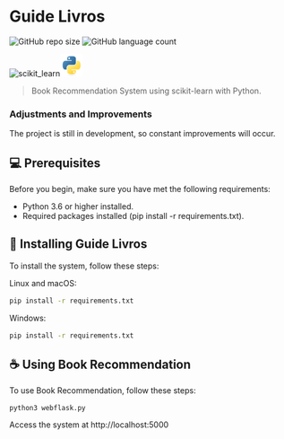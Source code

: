 # Guide Livros

![GitHub repo size](https://img.shields.io/github/repo-size/msalmeida1/MachineLearning?style=for-the-badge)
![GitHub language count](https://img.shields.io/github/languages/count/msalmeida1/MachineLearning?style=for-the-badge)

<img src="https://upload.wikimedia.org/wikipedia/commons/0/05/Scikit_learn_logo_small.svg" alt="scikit_learn" width="40" height="40"/><img src="https://raw.githubusercontent.com/devicons/devicon/master/icons/python/python-original.svg" alt="python" width="40" height="40"/>   

> Book Recommendation System using scikit-learn with Python.

### Adjustments and Improvements

The project is still in development, so constant improvements will occur.

## 💻 Prerequisites

Before you begin, make sure you have met the following requirements:

- Python 3.6 or higher installed.
- Required packages installed (pip install -r requirements.txt).

## 🚀 Installing Guide Livros

To install the system, follow these steps:

Linux and macOS:

```bash
pip install -r requirements.txt
```

Windows:   

```bash
pip install -r requirements.txt
```   

## ☕ Using Book Recommendation   

To use Book Recommendation, follow these steps:   
 
```
python3 webflask.py
```

Access the system at http://localhost:5000
